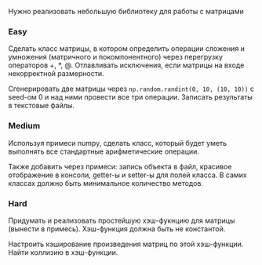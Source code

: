 Нужно реализовать небольшую библиотеку для работы с матрицами

### Easy
Сделать класс матрицы, в котором определить операции сложения и умножения (матричного и покомпонентного) 
через перегрузку операторов +, *, @. Отлавливать исключения, если матрицы на входе некорректной размерности.

Сгенерировать две матрицы через `np.random.randint(0, 10, (10, 10))` c seed-ом 0 и над ними провести все три операции. 
Записать результаты в текстовые файлы.

### Medium
Используя примеси numpy, сделать класс, который будет уметь выполнять все стандартные арифметические операции.

Также добавить через примеси: запись объекта в файл, красивое отображение в консоли, getter-ы и setter-ы для полей класса. 
В самих классах должно быть минимальное количество методов.


### Hard
Придумать и реализовать простейшую хэш-фукнцию для матрицы (вынести в примесь). 
Хэш-функция должна быть не константой. 

Настроить кэширование произведения матриц по этой хэш-функции. Найти коллизию в хэш-функции.